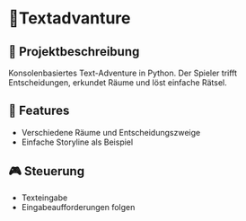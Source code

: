 # 🧙Textadvanture

## 📝 Projektbeschreibung
Konsolenbasiertes Text-Adventure in Python. Der Spieler trifft Entscheidungen, erkundet Räume und löst einfache Rätsel.

## 🚀 Features
- Verschiedene Räume und Entscheidungszweige 
- Einfache Storyline als Beispiel  

## 🎮 Steuerung
- Texteingabe
- Eingabeaufforderungen folgen
